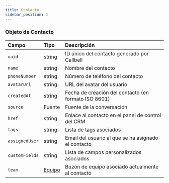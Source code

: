 ```yaml
---
title: Contacto
sidebar_position: 1
---
```


### Objeto de Contacto

| Campo          | Tipo              | Descripción                                           |
| :------------- | :---------------- | :---------------------------------------------------- |
| `uuid`         | string            | ID único del contacto generado por Callbell            |
| `name`         | string            | Nombre del contacto                                   |
| `phoneNumber`  | string            | Número de teléfono del contacto                       |
| `avatarUrl`    | string            | URL del avatar del usuario                            |
| `createdAt`    | string            | Fecha de creación del contacto (en formato ISO 8601)   |
| `source`       | Fuente            | Fuente de la conversación                             |
| `href`         | string            | Enlace al contacto en el panel de control del CRM      |
| `tags`         | string            | Lista de tags asociados                               |
| `assignedUser` | string            | Email del usuario al que se ha asignado el contacto    |
| `customFields` | string            | Lista de campos personalizados asociados               |
| `team`         | [Equipo](./team.md) | Buzón de equipo asociado actualmente al contacto       |